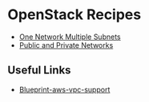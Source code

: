 # OpenStack Recipes

- [One Network Multiple Subnets](./recipes/one-network-multiple-subnets)
- [Public and Private Networks](./recipes/public-and-private-networks)


## Useful Links

- [Blueprint-aws-vpc-support](https://wiki.openstack.org/wiki/Blueprint-aws-vpc-support)
